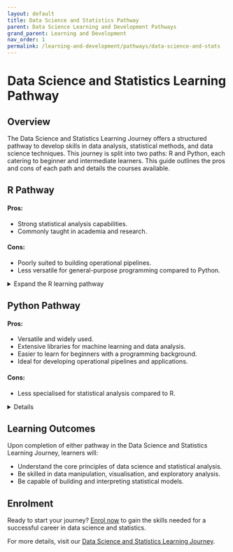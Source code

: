 ```yaml
---
layout: default
title: Data Science and Statistics Pathway
parent: Data Science Learning and Development Pathways
grand_parent: Learning and Development
nav_order: 1
permalink: /learning-and-development/pathways/data-science-and-stats
---
```


# Data Science and Statistics Learning Pathway

## Overview

The Data Science and Statistics Learning Journey offers a structured pathway to develop skills in data analysis, statistical methods, and data science techniques. This journey is split into two paths: R and Python, each catering to beginner and intermediate learners. This guide outlines the pros and cons of each path and details the courses available.

## R Pathway

#### Pros:
- Strong statistical analysis capabilities.
- Commonly taught in academia and research.

#### Cons:
- Poorly suited to building operational pipelines.
- Less versatile for general-purpose programming compared to Python.

<details markdown="block">
<summary>Expand the R learning pathway</summary>

| Course       | Provider         | Level | Duration |
|:-------------|:------------------|:------|
| **Introduction to Data Science with R** | good swedish fish | | nice  |
| **Fundamentals of Statistics with R** | good and plenty |   | nice  |
| **Data Wrangling with R** | good `oreos` |      | hmm   |
| **Exploratory Data Analysis (EDA) with R** | good `zoute` drop | | yumm  |
| **Statistical Modelling with R** | good `zoute` drop | | yumm  |
| **Advanced Data Visualisation with R** | good `zoute` drop | | yumm  |

</details>


## Python Pathway

#### Pros:
- Versatile and widely used.
- Extensive libraries for machine learning and data analysis.
- Easier to learn for beginners with a programming background.
- Ideal for developing operational pipelines and applications.

#### Cons:
- Less specialised for statistical analysis compared to R.

<details markdown="block">
  <button type="button" name="button" class="btn">
  <summary>
    Expand the Python learning pathway
  </summary>
  </button>

| Course       | Provider         | Level | Duration |
|:-------------|:------------------|:------|
| [**Introduction to Data Science with Python**](https://app.datacamp.com/learn/courses/intro-to-python-for-data-science){:target="_blank"} | Datacamp | Beginner | nice  |
| [**Introduction to Statistics with Python**](https://app.datacamp.com/learn/courses/introduction-to-statistics-in-python){:target="_blank"} | Datacamp |  Intermediate | nice  |
| **Data Wrangling with Python** | good `oreos` |      | hmm   |
| **Exploratory Data Analysis (EDA) with Python** | good `zoute` drop | | yumm  |
| **Statistical Modelling with Python** | good `zoute` drop | | yumm  |
| **Advanced Data Visualisation with Python** | good `zoute` drop | | yumm  |
| **Machine Learning Basics with Python** | good `zoute` drop | | yumm  |

### Further reading:
- [**Understanding Pandas Dataframes**](https://www.databricks.com/glossary/pandas-dataframe){:target="_blank"}
- [**Python FAQ**](https://docs.python.org/3/faq/index.html){:target="_blank"}
</details>

## Learning Outcomes

Upon completion of either pathway in the Data Science and Statistics Learning Journey, learners will:
- Understand the core principles of data science and statistical analysis.
- Be skilled in data manipulation, visualisation, and exploratory analysis.
- Be capable of building and interpreting statistical models.

## Enrolment

Ready to start your journey? [Enrol now](#) to gain the skills needed for a successful career in data science and statistics.

For more details, visit our [Data Science and Statistics Learning Journey](#).
